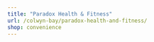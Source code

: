 ```yaml
---
title: "Paradox Health & Fitness"
url: /colwyn-bay/paradox-health-and-fitness/
shop: convenience
---
```

